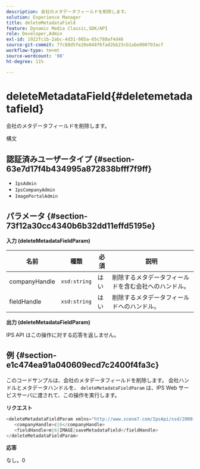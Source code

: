 ```yaml
---
description: 会社のメタデータフィールドを削除します。
solution: Experience Manager
title: deleteMetadataField
feature: Dynamic Media Classic,SDK/API
role: Developer,Admin
exl-id: 1922fc1b-2abc-4d31-985a-65c788af4d46
source-git-commit: 77c88d5fe20e048f6fad2bb23cb1abe090793acf
workflow-type: tm+mt
source-wordcount: '98'
ht-degree: 11%

---
```


# deleteMetadataField{#deletemetadatafield}

会社のメタデータフィールドを削除します。

構文

## 認証済みユーザータイプ {#section-63e7d17f4b434995a872838bfff7f9ff}

* `IpsAdmin`
* `IpsCompanyAdmin`
* `ImagePortalAdmin`

## パラメータ {#section-73f12a30cc4340b6b32dd11effd5195e}

**入力 (deleteMetadataFieldParam)**

| 名前 | 種類 | 必須 | 説明 |
|---|---|---|---|
| companyHandle | `xsd:string` | はい | 削除するメタデータフィールドを含む会社へのハンドル。 |
| fieldHandle | `xsd:string` | はい | 削除するメタデータフィールドへのハンドル。 |

**出力 (deleteMetadataFieldParam)**

IPS API はこの操作に対する応答を返しません。

## 例 {#section-e1c474ea91a040609ecd7c2400f4fa3c}

このコードサンプルは、会社のメタデータフィールドを削除します。 会社ハンドルとメタデータハンドルを、 `deleteMetadataFieldParam` は、IPS Web サービスサーバに渡されて、この操作を実行します。

**リクエスト**

```java
<deleteMetadataFieldParam xmlns="http://www.scene7.com/IpsApi/xsd/2008-01-15">
   <companyHandle>c|6</companyHandle>
   <fieldHandle>m|6|IMAGE|saveMetadataField</fieldHandle>
</deleteMetadataFieldParam>
```

**応答**

なし。0
